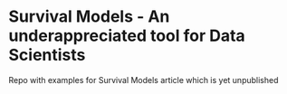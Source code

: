 # Survival Models - An underappreciated tool for Data Scientists


Repo with examples for Survival Models article which is yet unpublished